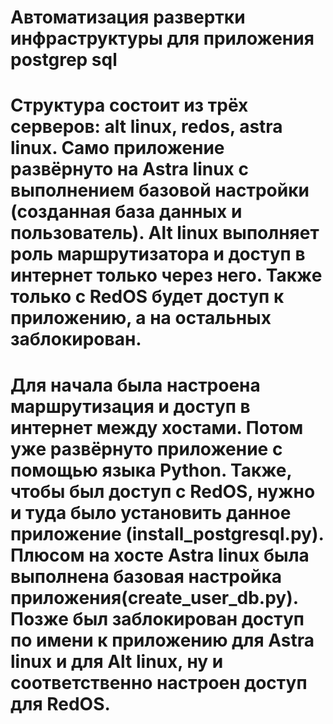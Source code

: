 # Автоматизация развертки инфраструктуры для приложения postgrep sql
# Структура состоит из трёх серверов: alt linux, redos, astra linux. Само приложение развёрнуто на Astra linux c выполнением базовой настройки (созданная база данных и пользователь). Alt linux выполняет роль маршрутизатора и доступ в интернет только через него. Также только с RedOS будет доступ к приложению, а на остальных заблокирован. 
# Для начала была настроена маршрутизация и доступ в интернет между хостами. Потом уже развёрнуто приложение с помощью языка Python. Также, чтобы был доступ с RedOS, нужно и туда было установить данное приложение (install_postgresql.py). Плюсом на хосте Astra linux была выполнена базовая настройка приложения(create_user_db.py). Позже был заблокирован доступ по имени к приложению для Astra linux и для Alt linux, ну и соответственно настроен доступ для RedOS.
